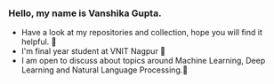 ### Hello, my name is Vanshika Gupta.

- Have a look at my repositories and collection, hope you will find it helpful. 💫
- I'm final year student at VNIT Nagpur 📍
- I am open to discuss about topics around Machine Learning, Deep Learning and Natural Language Processing.💭  


<!--
**vg11072001/vg11072001** is a ✨ _special_ ✨ repository because its `README.md` (this file) appears on your GitHub profile.

Here are some ideas to get you started:
- 🔭 I’m currently working on ...
- 🌱 I’m currently learning ...
- 👯 I’m looking to collaborate on ...
- 🤔 I’m looking for help with ...
- 💬 Ask me about ...
- 📫 How to reach me: ...
- 😄 Pronouns: ...
- ⚡ Fun fact: ...

-->


